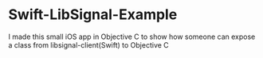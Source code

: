 # Swift-LibSignal-Example
I made this small iOS app in Objective C to show how someone can expose a class from libsignal-client(Swift) to Objective C
